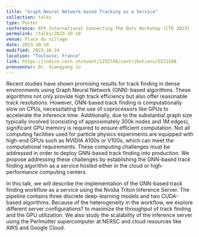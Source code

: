 ```yaml
---
title: "Graph Neural Network-based Tracking as a Service"
collection: talks
type: Poster
conference: 8th International Connecting The Dots Workshop (CTD 2023)
permalink: /talks/2023-10-10
venue: Place du village
date: 2023-10-10
modified: 2023-10-24
location: "Toulouse, France"
link: https://indico.cern.ch/event/1252748/contributions/5521548
prensentor: Dr. Xiangyang Ju
---
```


Recent studies have shown promising results for track finding in dense environments using Graph Neural Network (GNN)-based algorithms. These algorithms not only provide high track efficiency but also offer reasonable track resolutions. However, GNN-based track finding is computationally slow on CPUs, necessitating the use of coprocessors like GPUs to accelerate the inference time. Additionally, due to the substantial graph size typically involved (consisting of approximately 300k nodes and 1M edges), significant GPU memory is required to ensure efficient computation. Not all computing facilities used for particle physics experiments are equipped with high-end GPUs such as NVIDIA A100s or V100s, which can meet the computational requirements. These computing challenges must be addressed in order to deploy GNN-based track finding into production. We propose addressing these challenges by establishing the GNN-based track finding algorithm as a service hosted either in the cloud or high-performance computing centers.

In this talk, we will describe the implementation of the GNN-based track finding workflow as a service using the Nvidia Triton Inference Server. The pipeline contains three discrete deep-learning models and two CUDA-based algorithms. Because of the heterogeneity in the workflow, we explore different server configurations? to maximize the throughput of track finding and the GPU utilization. We also study the scalability of the inference server using the Perlmutter supercomputer at NERSC and cloud resources like AWS and Google Cloud.
